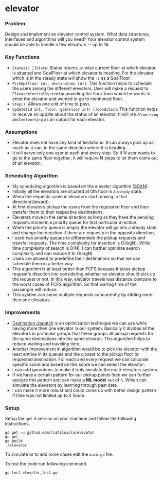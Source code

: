 # elevator

### Problem
Design and implement an elevator control system. What data structures, interfaces and algorithms will you need? Your elevator control system should be able to handle a few elevators -- up to 16.

### Key Functions
* `Status() []State`: Status returns `id` wise current floor at which elevator is situated and GoalFloor at which elevator is heading. For the elevator which is in the steady state will show the `-1` as a GoalFloor.
* `PickUp(floor int, destination int)`: This function helps to schedule the users among the different elevators. User will make a request to `ElevatorControlSystem` by providing the floor from which he wants to enter the elevator and wanted to go to mentioned floor.
* `Step()`: Allows one unit of time to pass.
* `Update(id int, floor, goalFloor int) []Condition`: This function helps to receive an update about the status of an elevator. It will return `working` and `notworking` as an output for each elevator.

### Assumptions
* Elevator does not have any kind of limitations. It can always pick up as much as it can, in the same direction where it is heading.
* It will serve only one user at each and every step. So if N user wants to go to the same floor together, it will require N steps to let them come out of an elevator.

### Scheduling Algorithm
* My scheduling algorithm is based on the elevator algorithm ([SCAN](https://en.wikipedia.org/wiki/Elevator_algorithm)).
* Initially all the elevators are situated at 0th floor in a `steady` state.
* When the requests come in elevators start moving in that direction(Upward).
* At first elevators pickup the users from the requested floor and then transfer them to their respective destinations.
* Elevators move in the same direction as long as they have the pending requests stored in a priority queue for that particular direction.
* When the priority queue is empty the elevator will go into a steady state and change the direction if there are requests in the opposite direction.
* I used two priority queues to differentiate the pickup requests and transfer requests. The time complexity for insertion is O(logN). While time complexity of search is O(N). I can further optimize search complexity and can reduce it to O(logN)
* Users are allowed to predefine their destinations so that we can schedule them in a better way.
* This algorithm is at least better than FCFS because it takes pickup request's direction into considering whether an elevator should pick up the request or not. In this way, elevator travels less distance compare to the worst cases of FCFS algorithm. So that waiting time of the passanger will reduce.
* This system can serve multiple requests concurrently by adding more then one elevators.

### Improvements
* [Destination dispatch](https://en.wikipedia.org/wiki/Destination_dispatch) is an optimization technique we can use while having more then one elevator in our system. Basically it divides all the elevators in particular groups that these groups all pickup requests for the same destinations into the same elevator. This algorithm helps to reduce waiting and traveling time.
* Another improvement in algorithm would be to pick the elevator with the least entries in its queues and the closest to the pickup floor or requested destination. For each and every request we can calculate specific score and based on this score we can select the elevator.
* I can add goroutines to make it truly simulate the multi-elevators system.
* If we have a certain pattern for our pickup points then we can further analyze this pattern and can make a **ML model** out of it. Which can simulate the elevators by learning through past data.
* I can make it more robust and could come up with better design pattern if time was not limited up to 4 hours.

### Setup

Setup the `go1.6` version on your machine and follow the following instructions.
```
go get -u github.com/rishiloyola/elevator
go get
go build
./elevator
```
To simulate or to add more cases edit the `main.go` file.

To test the code run following command.
```
go test elevator_test.go
```
